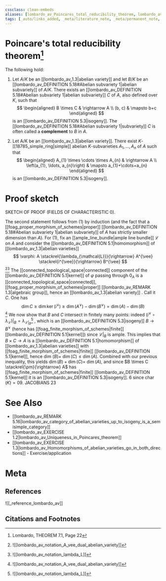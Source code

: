 ```yaml
---
cssclass: clean-embeds
aliases: [lombardo_av_Poincares_total_reducibility_theorem, lombardo_av_complement_to_a_subvariety_in_an_abelian_variety]
tags: [_auto/links_added, _meta/literature_note, _meta/permanent_note, _auto/notations_added, _meta/concept, _reference/lombardo_av, _meta/TODO/change_title, _meta/proof, _meta/definition]
---
```

# Poincare's total reducibility theorem[^1]
The following hold:
1. Let $A / K$ be an [[lombardo_av_1.3|abelian variety]] and let $B / K$ be an [[lombardo_av_DEFINITION 5.18#Abelian subvariety 1|abelian subvariety]] of $A / K$. There exists an [[lombardo_av_DEFINITION 5.18#Abelian subvariety 1|abelian subvariety]] $C$ of $A$, also defined over $K$, such that
$$
\begin{aligned}
B \times C & \rightarrow A \\
(b, c) & \mapsto b+c
\end{aligned}
$$
is an [[lombardo_av_DEFINITION 5.3|isogeny]]. The [[lombardo_av_DEFINITION 5.18#Abelian subvariety 1|subvariety]] $C$ is often called a **complement** to $B$ in $A$.

2. Let A/K be an [[lombardo_av_1.3|abelian variety]]. There exist $K$-[[18785_simple_ring|simple]] abelian $K$-subvarieties $A_{1}, \ldots, A_{n}$ of $A$ such that
$$
\begin{aligned}
A_{1} \times \cdots \times A_{n} & \rightarrow A \\
\left(a_{1}, \ldots, a_{n}\right) & \mapsto a_{1}+\cdots+a_{n}
\end{aligned}
$$
is an [[lombardo_av_DEFINITION 5.3|isogeny]].

# Proof sketch
SKETCH OF PROOF (FIELDS OF CHARACTERISTIC 0). 

The second statement follows from (1) by induction (and the fact that a [[foag_proper_morphism_of_schemes|proper]] [[lombardo_av_DEFINITION 5.18#Abelian subvariety 1|abelian subvariety]] of $A$ has strictly smaller dimension than $A)$. For $(1)$, fix an [[ample_line_bundle|ample line bundle]] $\mathcal{L}$ on $A$ and consider the [[lombardo_av_DEFINITION 5.1|homomorphism]] of [[lombardo_av_1.3|abelian varieties]]
$$
\varphi: A \stackrel{\lambda_{\mathcal{L}}}{\rightarrow} A^{\vee} \stackrel{i^{\vee}}{\rightarrow} B^{\vee}
$$
[^2][^3]
The [[connected_topological_space|connected]] component of the [[lombardo_av_DEFINITION 5.1|kernel]] of $\varphi$ passing through $0_{A}$ is a [[connected_topological_space|connected]], [[foag_proper_morphism_of_schemes|proper]] [[lombardo_av_REMARK 1.3|algebraic group]], hence an [[lombardo_av_1.3|abelian variety]] . Call it $C$. One has
$$
\operatorname{dim} C \geq \operatorname{dim} \operatorname{ker}\left(i^{\vee}\right) \geq \operatorname{dim}\left(A^{\vee}\right)-\operatorname{dim}\left(B^{\vee}\right)=\operatorname{dim}(A)-\operatorname{dim}(B)
$$
[^2]
We now show that $B$ and $C$ intersect in finitely many points: indeed $\left.\left(i^{\vee} \circ \lambda_{\mathcal{L}}\right)\right|_{B}=\lambda_{\left.\mathcal{L}\right|_{B}}$[^3]              , which is an [[lombardo_av_DEFINITION 5.3|isogeny]] $B \rightarrow B^{\vee}$ (hence has [[foag_finite_morphism_of_schemes|finite]] [[lombardo_av_DEFINITION 5.1|kernel]]) since $\left.\mathcal{L}\right|_{B}$ is ample. This implies that $B \times C \rightarrow A$ is a [[lombardo_av_DEFINITION 5.1|homomorphism]] of [[lombardo_av_1.3|abelian varieties]] with [[foag_finite_morphism_of_schemes|finite]] [[lombardo_av_DEFINITION 5.1|kernel]], hence dim $(B)+$ $\operatorname{dim}(C) \leq \operatorname{dim}(A) .$ Combined with our previous inequality, this yields $\operatorname{dim}(B)+\operatorname{dim}(C)=$ $\operatorname{dim}(A)$, and since $B \times C \stackrel{\pm}{\rightarrow} A$ has [[foag_finite_morphism_of_schemes|finite]] [[lombardo_av_DEFINITION 5.1|kernel]] it is an [[lombardo_av_DEFINITION 5.3|isogeny]].
6 since char $(K)=0$9. JACOBIANS
23

# See Also
- [[lombardo_av_REMARK 5.16|lombardo_av_category_of_abelian_varieties_up_to_isogeny_is_a_semisimple_category]]
- [[lombardo_av_EXERCISE 1.2|lombardo_av_Uniqueness_in_Poincares_theorem]]
- [[lombardo_av_EXERCISE 1.3|lombardo_av_Homomorphisms_of_abelian_varieties_go_in_both_directions]] - Exercise/application

# Meta
## References
![[_reference_lombardo_av]]

## Citations and Footnotes
[^1]: Lombardo, THEOREM 7.1, Page 22
[^2]: ![[lombardo_av_notation_A_vee_dual_abelian_variety]]
[^3]: ![[lombardo_av_notation_lambda_L]]